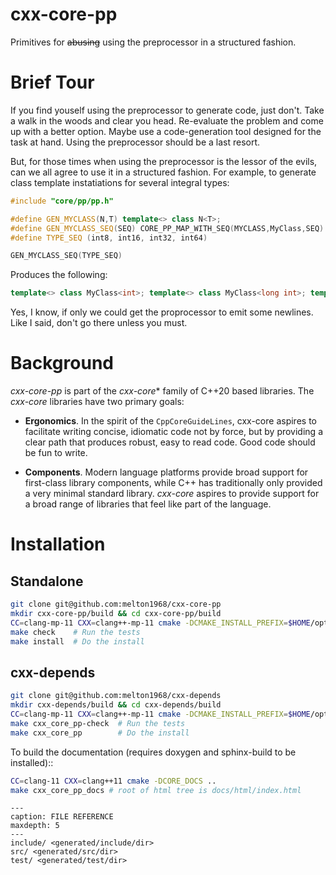 
# cxx-core-pp

Primitives for ~~abusing~~ using the preprocessor in a structured fashion.

# Brief Tour

If you find youself using the preprocessor to generate code, just
don't. Take a walk in the woods and clear you head. Re-evaluate the
problem and come up with a better option. Maybe use a code-generation
tool designed for the task at hand. Using the preprocessor should be a
last resort.

But, for those times when using the preprocessor is the lessor of the
evils, can we all agree to use it in a structured fashion. For
example, to generate class template instatiations for several integral
types:

```c++
#include "core/pp/pp.h"

#define GEN_MYCLASS(N,T) template<> class N<T>;
#define GEN_MYCLASS_SEQ(SEQ) CORE_PP_MAP_WITH_SEQ(MYCLASS,MyClass,SEQ)
#define TYPE_SEQ (int8, int16, int32, int64)

GEN_MYCLASS_SEQ(TYPE_SEQ)
```

Produces the following:

```c++
template<> class MyClass<int>; template<> class MyClass<long int>; template<> class MyClass<unsigned int>;
```

Yes, I know, if only we could get the proprocessor to emit some
newlines. Like I said, don't go there unless you must.

# Background

*cxx-core-pp* is part of the *cxx-core** family of C++20 based
libraries. The *cxx-core* libraries have two primary goals:

- **Ergonomics**. In the spirit of the `CppCoreGuideLines`, cxx-core
  aspires to facilitate writing concise, idiomatic code not by force,
  but by providing a clear path that produces robust, easy to read
  code. Good code should be fun to write.
  
- **Components**. Modern language platforms provide broad support for
  first-class library components, while C++ has traditionally only
  provided a very minimal standard library. *cxx-core* aspires to
  provide support for a broad range of libraries that feel like part
  of the language.

# Installation

## Standalone

```bash
git clone git@github.com:melton1968/cxx-core-pp
mkdir cxx-core-pp/build && cd cxx-core-pp/build
CC=clang-mp-11 CXX=clang++-mp-11 cmake -DCMAKE_INSTALL_PREFIX=$HOME/opt ..
make check    # Run the tests
make install  # Do the install
```

## cxx-depends

```bash
git clone git@github.com:melton1968/cxx-depends
mkdir cxx-depends/build && cd cxx-depends/build
CC=clang-mp-11 CXX=clang++-mp-11 cmake -DCMAKE_INSTALL_PREFIX=$HOME/opt -DCORE_TESTS=ON ..
make cxx_core_pp-check  # Run the tests
make cxx_core_pp        # Do the install
```

To build the documentation (requires doxygen and sphinx-build to be installed)::

```bash
CC=clang-11 CXX=clang++11 cmake -DCORE_DOCS ..
make cxx_core_pp_docs # root of html tree is docs/html/index.html
```

```{toctree}
---
caption: FILE REFERENCE
maxdepth: 5
---
include/ <generated/include/dir>
src/ <generated/src/dir>
test/ <generated/test/dir>
```
